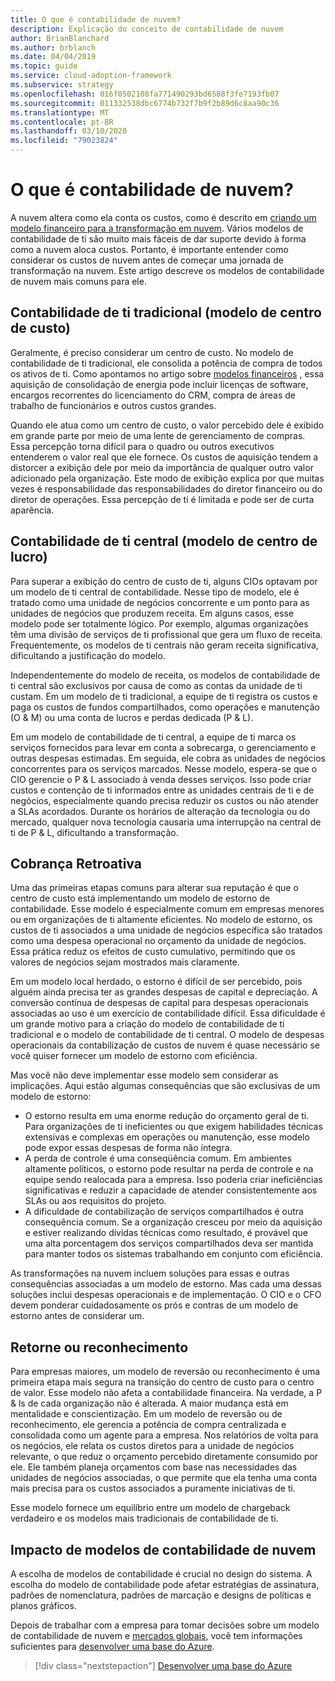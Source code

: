 ```yaml
---
title: O que é contabilidade de nuvem?
description: Explicação do conceito de contabilidade de nuvem
author: BrianBlanchard
ms.author: brblanch
ms.date: 04/04/2019
ms.topic: guide
ms.service: cloud-adoption-framework
ms.subservice: strategy
ms.openlocfilehash: 016f0502108fa771490293bd6588f3fe7193fb07
ms.sourcegitcommit: 011332538dbc6774b732f7b9f2b89d6c8aa90c36
ms.translationtype: MT
ms.contentlocale: pt-BR
ms.lasthandoff: 03/10/2020
ms.locfileid: "79023824"
---
```

<!-- markdownlint-disable MD026 -->

# <a name="what-is-cloud-accounting"></a>O que é contabilidade de nuvem?

A nuvem altera como ela conta os custos, como é descrito em [criando um modelo financeiro para a transformação em nuvem](./financial-models.md). Vários modelos de contabilidade de ti são muito mais fáceis de dar suporte devido à forma como a nuvem aloca custos. Portanto, é importante entender como considerar os custos de nuvem antes de começar uma jornada de transformação na nuvem. Este artigo descreve os modelos de contabilidade de nuvem mais comuns para ele.

## <a name="traditional-it-accounting-cost-center-model"></a>Contabilidade de ti tradicional (modelo de centro de custo)

Geralmente, é preciso considerar um centro de custo. No modelo de contabilidade de ti tradicional, ele consolida a potência de compra de todos os ativos de ti. Como apontamos no artigo sobre [modelos financeiros](./financial-models.md) , essa aquisição de consolidação de energia pode incluir licenças de software, encargos recorrentes do licenciamento do CRM, compra de áreas de trabalho de funcionários e outros custos grandes.

Quando ele atua como um centro de custo, o valor percebido dele é exibido em grande parte por meio de uma lente de gerenciamento de compras. Essa percepção torna difícil para o quadro ou outros executivos entenderem o valor real que ele fornece. Os custos de aquisição tendem a distorcer a exibição dele por meio da importância de qualquer outro valor adicionado pela organização. Este modo de exibição explica por que muitas vezes é responsabilidade das responsabilidades do diretor financeiro ou do diretor de operações. Essa percepção de ti é limitada e pode ser de curta aparência.

## <a name="central-it-accounting-profit-center-model"></a>Contabilidade de ti central (modelo de centro de lucro)

Para superar a exibição do centro de custo de ti, alguns CIOs optavam por um modelo de ti central de contabilidade. Nesse tipo de modelo, ele é tratado como uma unidade de negócios concorrente e um ponto para as unidades de negócios que produzem receita. Em alguns casos, esse modelo pode ser totalmente lógico. Por exemplo, algumas organizações têm uma divisão de serviços de ti profissional que gera um fluxo de receita. Frequentemente, os modelos de ti centrais não geram receita significativa, dificultando a justificação do modelo.

Independentemente do modelo de receita, os modelos de contabilidade de ti central são exclusivos por causa de como as contas da unidade de ti custam. Em um modelo de ti tradicional, a equipe de ti registra os custos e paga os custos de fundos compartilhados, como operações e manutenção (O & M) ou uma conta de lucros e perdas dedicada (P & L).

Em um modelo de contabilidade de ti central, a equipe de ti marca os serviços fornecidos para levar em conta a sobrecarga, o gerenciamento e outras despesas estimadas. Em seguida, ele cobra as unidades de negócios concorrentes para os serviços marcados. Nesse modelo, espera-se que o CIO gerencie o P & L associado à venda desses serviços. Isso pode criar custos e contenção de ti informados entre as unidades centrais de ti e de negócios, especialmente quando precisa reduzir os custos ou não atender a SLAs acordados. Durante os horários de alteração da tecnologia ou do mercado, qualquer nova tecnologia causaria uma interrupção na central de ti de P & L, dificultando a transformação.

## <a name="chargeback"></a>Cobrança Retroativa

Uma das primeiras etapas comuns para alterar sua reputação é que o centro de custo está implementando um modelo de estorno de contabilidade. Esse modelo é especialmente comum em empresas menores ou em organizações de ti altamente eficientes. No modelo de estorno, os custos de ti associados a uma unidade de negócios específica são tratados como uma despesa operacional no orçamento da unidade de negócios. Essa prática reduz os efeitos de custo cumulativo, permitindo que os valores de negócios sejam mostrados mais claramente.

Em um modelo local herdado, o estorno é difícil de ser percebido, pois alguém ainda precisa ter as grandes despesas de capital e depreciação. A conversão contínua de despesas de capital para despesas operacionais associadas ao uso é um exercício de contabilidade difícil. Essa dificuldade é um grande motivo para a criação do modelo de contabilidade de ti tradicional e o modelo de contabilidade de ti central. O modelo de despesas operacionais da contabilização de custos de nuvem é quase necessário se você quiser fornecer um modelo de estorno com eficiência.

Mas você não deve implementar esse modelo sem considerar as implicações. Aqui estão algumas consequências que são exclusivas de um modelo de estorno:

- O estorno resulta em uma enorme redução do orçamento geral de ti. Para organizações de ti ineficientes ou que exigem habilidades técnicas extensivas e complexas em operações ou manutenção, esse modelo pode expor essas despesas de forma não íntegra.
- A perda de controle é uma conseqüência comum. Em ambientes altamente políticos, o estorno pode resultar na perda de controle e na equipe sendo realocada para a empresa. Isso poderia criar ineficiências significativas e reduzir a capacidade de atender consistentemente aos SLAs ou aos requisitos do projeto.
- A dificuldade de contabilização de serviços compartilhados é outra consequência comum. Se a organização cresceu por meio da aquisição e estiver realizando dívidas técnicas como resultado, é provável que uma alta porcentagem dos serviços compartilhados deva ser mantida para manter todos os sistemas trabalhando em conjunto com eficiência.

As transformações na nuvem incluem soluções para essas e outras consequências associadas a um modelo de estorno. Mas cada uma dessas soluções inclui despesas operacionais e de implementação. O CIO e o CFO devem ponderar cuidadosamente os prós e contras de um modelo de estorno antes de considerar um.

## <a name="showback-or-awareness-back"></a>Retorne ou reconhecimento

Para empresas maiores, um modelo de reversão ou reconhecimento é uma primeira etapa mais segura na transição do centro de custo para o centro de valor. Esse modelo não afeta a contabilidade financeira. Na verdade, a P & ls de cada organização não é alterada. A maior mudança está em mentalidade e conscientização. Em um modelo de reversão ou de reconhecimento, ele gerencia a potência de compra centralizada e consolidada como um agente para a empresa. Nos relatórios de volta para os negócios, ele relata os custos diretos para a unidade de negócios relevante, o que reduz o orçamento percebido diretamente consumido por ele. Ele também planeja orçamentos com base nas necessidades das unidades de negócios associadas, o que permite que ela tenha uma conta mais precisa para os custos associados a puramente iniciativas de ti.

Esse modelo fornece um equilíbrio entre um modelo de chargeback verdadeiro e os modelos mais tradicionais de contabilidade de ti.

## <a name="impact-of-cloud-accounting-models"></a>Impacto de modelos de contabilidade de nuvem

A escolha de modelos de contabilidade é crucial no design do sistema. A escolha do modelo de contabilidade pode afetar estratégias de assinatura, padrões de nomenclatura, padrões de marcação e designs de políticas e planos gráficos.

Depois de trabalhar com a empresa para tomar decisões sobre um modelo de contabilidade de nuvem e [mercados globais](./global-markets.md), você tem informações suficientes para [desenvolver uma base do Azure](../ready/index.md).

> [!div class="nextstepaction"]
> [Desenvolver uma base do Azure](../ready/index.md)

